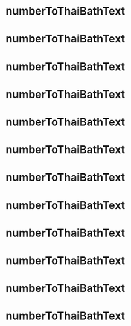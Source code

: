 # numberToThaiBathText
# numberToThaiBathText
# numberToThaiBathText
# numberToThaiBathText
# numberToThaiBathText
# numberToThaiBathText
# numberToThaiBathText
# numberToThaiBathText
# numberToThaiBathText
# numberToThaiBathText
# numberToThaiBathText
# numberToThaiBathText
